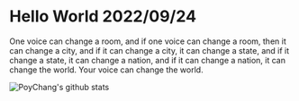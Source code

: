 # Hello World 2022/09/24

One voice can change a room, and if one voice can change a room, then it can change a city, and if it can change a city, it can change a state, and if it change a state, it can change a nation, and if it can change a nation, it can change the world. Your voice can change the world.

![PoyChang's github stats](https://github-readme-stats.vercel.app/api?username=poychang&show_icons=true&theme=dracula)
